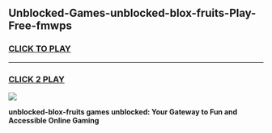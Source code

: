 
## Unblocked-Games-unblocked-blox-fruits-Play-Free-fmwps
<h3>
<a href="https://premium76.site?title=unblocked-blox-fruits&ref=19M">CLICK TO PLAY</a></h3>
<hr>

<h3>
<a href="https://premium76.site?title=unblocked-blox-fruits&ref=19M">CLICK 2 PLAY</a>
  
</h3>

<a href="https://premium76.site?title=unblocked-blox-fruits&ref=19M"><img src="https://clearcache.store/games.png"></a>


**unblocked-blox-fruits games unblocked: Your Gateway to Fun and Accessible Online Gaming**
